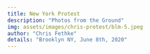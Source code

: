 ```yaml
---
title: New York Protest
description: "Photos from the Ground"
img: assets/images/chris-protest/blm-5.jpeg
author: "Chris Fethke"
details: "Brooklyn NY, June 8th, 2020"
---
```


